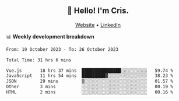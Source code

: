 
<h2 align="center">👋 Hello! I'm Cris.</h2>
<p align="center">
  <a href="https://www.criscunas.dev">Website</a> •
  <a href="https://www.linkedin.com/in/cristophercunas/">LinkedIn</a> 
</p>


📊 **Weekly development breakdown**
<!--START_SECTION:waka-->

```txt
From: 19 October 2023 - To: 26 October 2023

Total Time: 31 hrs 6 mins

Vue.js       18 hrs 37 mins  ███████████████░░░░░░░░░░   59.74 %
JavaScript   11 hrs 54 mins  █████████▓░░░░░░░░░░░░░░░   38.23 %
JSON         29 mins         ▒░░░░░░░░░░░░░░░░░░░░░░░░   01.57 %
Other        3 mins          ░░░░░░░░░░░░░░░░░░░░░░░░░   00.19 %
HTML         2 mins          ░░░░░░░░░░░░░░░░░░░░░░░░░   00.16 %
```

<!--END_SECTION:waka-->
